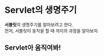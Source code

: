 # Servlet의 생명주기

**서블릿**의 생명주기를 알아보려고 한다.<br>
먼저, 서블릿이 동작을 할 때 까지의 과정을 알아보자.<br>

## Servlet아 움직여봐!<br>




 
